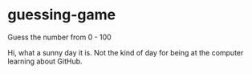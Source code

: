 # guessing-game
Guess the number from 0 - 100

Hi, what a sunny day it is. Not the kind of day for being at the computer learning about GitHub.
